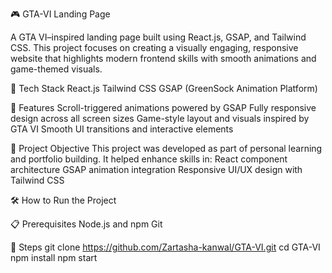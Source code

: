 🎮 GTA-VI Landing Page

A GTA VI–inspired landing page built using React.js, GSAP, and Tailwind CSS. This project focuses on creating a visually engaging, responsive website that highlights modern frontend skills with smooth animations and game-themed visuals.

🧠 Tech Stack
React.js
Tailwind CSS
GSAP (GreenSock Animation Platform)

🚀 Features
Scroll-triggered animations powered by GSAP
Fully responsive design across all screen sizes
Game-style layout and visuals inspired by GTA VI
Smooth UI transitions and interactive elements

🎯 Project Objective
This project was developed as part of personal learning and portfolio building. It helped enhance skills in:
React component architecture
GSAP animation integration
Responsive UI/UX design with Tailwind CSS

🛠️ How to Run the Project

📋 Prerequisites
Node.js and npm
Git

🧾 Steps
git clone https://github.com/Zartasha-kanwal/GTA-VI.git
cd GTA-VI
npm install
npm start
